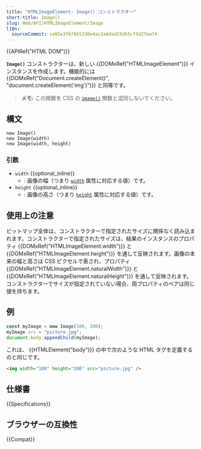 ```yaml
---
title: "HTMLImageElement: Image() コンストラクター"
short-title: Image()
slug: Web/API/HTMLImageElement/Image
l10n:
  sourceCommit: ce85e3fb7865330e4ac2a6dad25db5cf5d27ea74
---
```


{{APIRef("HTML DOM")}}

**`Image()`** コンストラクターは、新しい {{DOMxRef("HTMLImageElement")}} インスタンスを作成します。機能的には {{DOMxRef("Document.createElement()", "document.createElement('img')")}} と同等です。

> **メモ:** この関数を CSS の [`image()`](/ja/docs/Web/CSS/image/image) 関数と混同しないでください。

## 構文

```js-nolint
new Image()
new Image(width)
new Image(width, height)
```

### 引数

- `width` {{optional_inline}}
  - : 画像の幅（つまり [`width`](/ja/docs/Web/HTML/Element/img#width) 属性に対応する値）です。
- `height` {{optional_inline}}
  - : 画像の高さ（つまり [`height`](/ja/docs/Web/HTML/Element/img#height) 属性に対応する値）です。

## 使用上の注意

ビットマップ全体は、コンストラクターで指定されたサイズに関係なく読み込まれます。コンストラクターで指定されたサイズは、結果のインスタンスのプロパティ {{DOMxRef("HTMLImageElement.width")}} と {{DOMxRef("HTMLImageElement.height")}} を通して反映されます。画像の本来の幅と高さは CSS ピクセルで表され、プロパティ {{DOMxRef("HTMLImageElement.naturalWidth")}} と {{DOMxRef("HTMLImageElement.naturalHeight")}} を通して反映されます。コンストラクターでサイズが指定されていない場合、両プロパティのペアは同じ値を持ちます。

## 例

```js
const myImage = new Image(100, 200);
myImage.src = "picture.jpg";
document.body.appendChild(myImage);
```

これは、 {{HTMLElement("body")}} の中で次のような HTML タグを定義するのと同じです。

```html
<img width="100" height="200" src="picture.jpg" />
```

## 仕様書

{{Specifications}}

## ブラウザーの互換性

{{Compat}}
